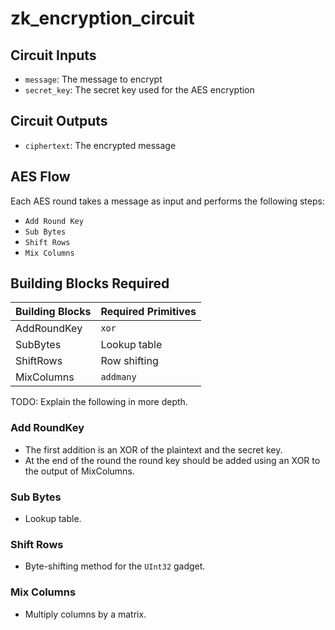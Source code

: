 # zk_encryption_circuit

## Circuit Inputs

- `message`: The message to encrypt
- `secret_key`: The secret key used for the AES encryption

## Circuit Outputs

- `ciphertext`: The encrypted message

## AES Flow

Each AES round takes a message as input and performs the following steps:
- `Add Round Key`
- `Sub Bytes`
- `Shift Rows`
- `Mix Columns`

## Building Blocks Required


| Building Blocks | Required Primitives |
| --------------- | ------------------- |
| AddRoundKey     | `xor`               |
| SubBytes        | Lookup table        |
| ShiftRows       | Row shifting                   |
| MixColumns      | `addmany`           |

TODO: Explain the following in more depth.
### Add RoundKey

- The first addition is an XOR of the plaintext and the secret key.
- At the end of the round the round key should be added using an XOR to the output of MixColumns.

### Sub Bytes

- Lookup table.

###  Shift Rows

- Byte-shifting method for the `UInt32` gadget.

### Mix Columns

- Multiply columns by a matrix.
